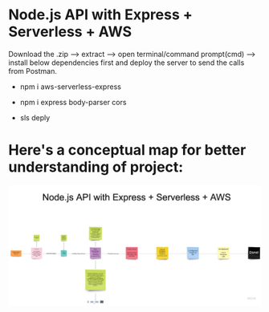 <!--
title: 'AWS Simple HTTP Endpoint example in NodeJS'
description: 'This template demonstrates how to make a simple HTTP API with Node.js running on AWS Lambda and API Gateway using the Serverless Framework.'
layout: Doc
framework: v3
platform: AWS
language: nodeJS
authorLink: 'https://github.com/serverless'
authorName: 'Serverless, inc.'
authorAvatar: 'https://avatars1.githubusercontent.com/u/13742415?s=200&v=4'
-->

# Node.js API with Express + Serverless + AWS
Download the .zip --> extract --> open terminal/command prompt(cmd) --> install below dependencies first and deploy the server to send the calls from Postman.

- npm i aws-serverless-express

- npm i express body-parser cors

- sls deply

<h1>Here's a conceptual map for better understanding of project:</h1>

<img src='https://github.com/FloridMaclean/REST-API/blob/main/Concept%20Map%20-%20Frame%201.jpg'>
